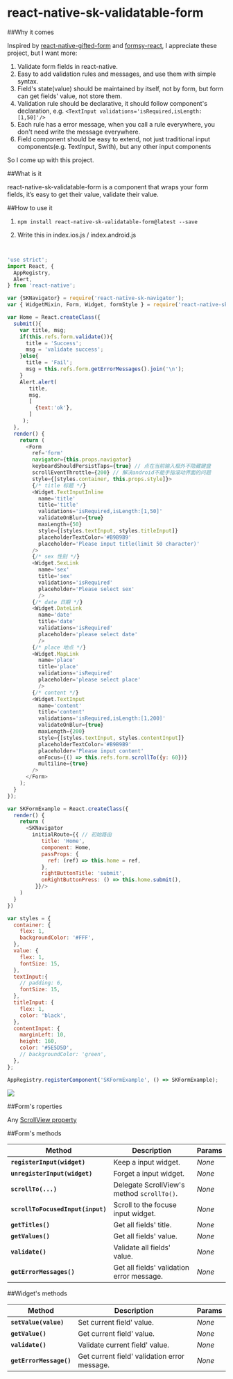# react-native-sk-validatable-form

##Why it comes

Inspired by [react-native-gifted-form](https://github.com/FaridSafi/react-native-gifted-form) and [formsy-react](https://github.com/christianalfoni/formsy-react), I appreciate these project, but I want more:

1. Validate form fields in react-native.
2. Easy to add validation rules and messages, and use them with simple syntax.
3. Field's state(value) should be maintained by itself, not by form, but form can get fields' value, not store them.
4. Validation rule should be declarative, it should follow component's declaration, e.g. `<TextInput validations='isRequired,isLength:[1,50]'/>`
5. Each rule has a error message, when you call a rule everywhere, you don't need write the message everywhere.
6. Field component should be easy to extend, not just traditional input components(e.g. TextInput, Swith), but any other input components

So I come up with this project.

##What is it

react-native-sk-validatable-form is a component that wraps your form fields, it’s easy to get their value, validate their value.

##How to use it

1. `npm install react-native-sk-validatable-form@latest --save`

2. Write this in index.ios.js / index.android.js

```javascript


'use strict';
import React, {
  AppRegistry,
  Alert,
} from 'react-native';

var {SKNavigator} = require('react-native-sk-navigator');
var { WidgetMixin, Form, Widget, formStyle } = require('react-native-sk-validatable-form');

var Home = React.createClass({
  submit(){
    var title, msg;
    if(this.refs.form.validate()){
      title = 'Success';
      msg = 'validate success';
    }else{
      title = 'Fail';
      msg = this.refs.form.getErrorMessages().join('\n');
    }
    Alert.alert(
       title,
       msg,
       [
         {text:'ok'},
       ]
     );
  },
  render() {
    return (
      <Form
        ref='form'
        navigator={this.props.navigator}
        keyboardShouldPersistTaps={true} // 点在当前输入框外不隐藏键盘
        scrollEventThrottle={200} // 解决android不能手指滚动界面的问题
        style={[styles.container, this.props.style]}>
        {/* title 标题 */}
        <Widget.TextInputInline
          name='title'
          title='title'
          validations='isRequired,isLength:[1,50]'
          validateOnBlur={true}
          maxLength={50}
          style={[styles.textInput, styles.titleInput]}
          placeholderTextColor='#B9B9B9'
          placeholder='Please input title(limit 50 character)'
        />
        {/* sex 性别 */}
        <Widget.SexLink
          name='sex'
          title='sex'
          validations='isRequired'
          placeholder='Please select sex'
          />
        {/* date 日期 */}
        <Widget.DateLink
          name='date'
          title='date'
          validations='isRequired'
          placeholder='please select date'
          />
        {/* place 地点 */}
        <Widget.MapLink
          name='place'
          title='place'
          validations='isRequired'
          placeholder='please select place'
          />
        {/* content */}
        <Widget.TextInput
          name='content'
          title='content'
          validations='isRequired,isLength:[1,200]'
          validateOnBlur={true}
          maxLength={200}
          style={[styles.textInput, styles.contentInput]}
          placeholderTextColor='#B9B9B9'
          placeholder='Please input content'
          onFocus={() => this.refs.form.scrollTo({y: 60})}
          multiline={true}
        />
      </Form>
    );
  }
});

var SKFormExample = React.createClass({
  render() {
    return (
      <SKNavigator
        initialRoute={{ // 初始路由
           title: 'Home',
           component: Home,
           passProps: {
             ref: (ref) => this.home = ref,
           },
           rightButtonTitle: 'submit',
           onRightButtonPress: () => this.home.submit(),
         }}/>
    )
  }
})

var styles = {
  container: {
    flex: 1,
    backgroundColor: '#FFF',
  },
  value: {
    flex: 1,
    fontSize: 15,
  },
  textInput:{
    // padding: 6,
    fontSize: 15,
  },
  titleInput: {
    flex: 1,
    color: 'black',
  },
  contentInput: {
    marginLeft: 10,
    height: 160,
    color: '#5E5D5D',
    // backgroundColor: 'green',
  },
};

AppRegistry.registerComponent('SKFormExample', () => SKFormExample);

```
![](https://raw.githubusercontent.com/shigebeyond/react-native-sk-validatable-form/master/demo.gif)

##Form's roperties

Any [ScrollView property](http://facebook.github.io/react-native/docs/scrollview.html)

##Form's methods

| Method | Description | Params |
|---|---|---|
|**`registerInput(widget)`**|Keep a input widget. |*None*|
|**`unregisterInput(widget)`**|Forget a input widget. |*None*|
|**`scrollTo(...)`**|Delegate ScrollView's method `scrollTo()`. |*None*|
|**`scrollToFocusedInput(input)`**|Scroll to the focuse input widget. |*None*|
|**`getTitles()`**|Get all fields' title. |*None*|
|**`getValues()`**|Get all fields' value. |*None*|
|**`validate()`**|Validate all fields' value. |*None*|
|**`getErrorMessages()`**|Get all fields' validation error message. |*None*|

##Widget's methods

| Method | Description | Params |
|---|---|---|
|**`setValue(value)`**|Set current field' value. |*None*|
|**`getValue()`**|Get current field' value. |*None*|
|**`validate()`**|Validate current field' value. |*None*|
|**`getErrorMessage()`**|Get current field' validation error message. |*None*|
